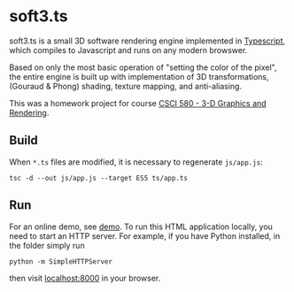 # soft3.ts

soft3.ts is a small 3D software rendering engine implemented in [Typescript](http://www.typescriptlang.org/), which compiles to Javascript and runs on any modern browswer.

Based on only the most basic operation of "setting the color of the pixel", the entire engine is built up with implementation of 3D transformations, (Gouraud & Phong) shading, texture mapping, and anti-aliasing.

This was a homework project for course [CSCI 580 - 3-D Graphics and Rendering](http://www-bcf.usc.edu/~saty/edu/courses/CS580/f14/).

## Build

When `*.ts` files are modified, it is necessary to regenerate `js/app.js`:

	tsc -d --out js/app.js --target ES5 ts/app.ts

## Run

For an online demo, see [demo](https://tomtung.github.io/soft3.ts/). To run this HTML application locally, you need to start an HTTP server. For example, if you have Python installed, in the folder simply run

	python -m SimpleHTTPServer

then visit [localhost:8000](http://localhost:8000/) in your browser.

